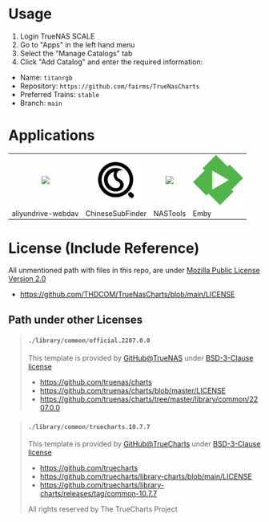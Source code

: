 # Usage

1. Login TrueNAS SCALE
2. Go to "Apps" in the left hand menu
3. Select the "Manage Catalogs" tab
4. Click "Add Catalog" and enter the required information:
- Name: `titanrgb`
- Repository: `https://github.com/fairms/TrueNasCharts`
- Preferred Trains: `stable`
- Branch: `main`

# Applications

<table>
<tr>
<td align=middle><img width=100px src="https://github.com/fairms/TrueNasCharts/raw/main/stable/aliyundrive-webdav/icon_512.jpg" /></td>
<td align=middle><img width=100px src="https://github.com/fairms/TrueNasCharts/raw/main/stable/chinesesubfinder/icon_512.png" /></td>
<td align=middle><img width=100px src="https://github.com/fairms/TrueNasCharts/raw/main/stable/nastools/icon_512.png" /></td>
<td align=middle><img width=100px src="https://github.com/fairms/TrueNasCharts/raw/main/stable/embyserver/emby.png" /></td>

</tr>
<tr>
<td>aliyundrive-webdav</td>
<td>ChineseSubFinder</td>
<td>NASTools</td>
<td>Emby</td>
</tr>

</table>

# License (Include Reference)

All unmentioned path with files in this repo, are under [Mozilla Public License Version 2.0](https://github.com/THDCOM/TrueNasCharts/blob/main/LICENSE)

- https://github.com/THDCOM/TrueNasCharts/blob/main/LICENSE

## Path under other Licenses

> #### `./library/common/official.2207.0.0`
>
> This template is provided by [GitHub@TrueNAS](https://github.com/truenas) under [BSD-3-Clause license](https://github.com/truenas/charts/blob/master/LICENSE)
>
> - https://github.com/truenas/charts
> - https://github.com/truenas/charts/blob/master/LICENSE
> - https://github.com/truenas/charts/tree/master/library/common/2207.0.0
>

> #### `./library/common/truecharts.10.7.7`
>
> This template is provided by [GitHub@TrueCharts](https://github.com/truecharts) under [BSD-3-Clause license](https://github.com/truecharts/library-charts/blob/main/LICENSE)
>
> - https://github.com/truecharts
> - https://github.com/truecharts/library-charts/blob/main/LICENSE
> - https://github.com/truecharts/library-charts/releases/tag/common-10.7.7
>
> All rights reserved by The TrueCharts Project

